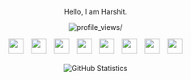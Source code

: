 <p align=center>Hello, I am Harshit.</p>
<p align="center"> <img src="https://komarev.com/ghpvc/?username=hrshtv" alt=profile_views/> </p>
<p align=center>
  <a href="https://hrshtv.github.io"><img src="https://hrshtv.github.io/assets/readme_icons/website.svg" width="30px"></a> &ensp;
  <a href="https://linkedin.com/in/harshit-varma/"><img src="https://hrshtv.github.io/assets/readme_icons/linkedin.svg" width="30px"></a> &ensp;
  <a href="mailto:harshitvarma22@outlook.com"><img src="https://hrshtv.github.io/assets/readme_icons/mail.svg" width="30px"></a> &ensp;
  <a href="https://www.kaggle.com/harshitvarma"><img src="https://hrshtv.github.io/assets/readme_icons/kaggle.svg" width="30px"></a> &ensp;
  <a href="https://stackoverflow.com/users/13492565/hrshtv"><img src="https://hrshtv.github.io/assets/readme_icons/stack-overflow.svg" width="30px"></a> &ensp;
  <a href="https://www.hackerrank.com/hrshtvrm?hr_r=1"><img src="https://hrshtv.github.io/assets/readme_icons/hackerrank.svg" width="30px"></a> &ensp;
  <a href="https://twitter.com/hrshtv"><img src="https://hrshtv.github.io/assets/readme_icons/twitter.svg" width="30px"></a> &ensp;
  <a href="https://www.instagram.com/hrshtvrm/"><img src="https://hrshtv.github.io/assets/readme_icons/instagram.svg" width="30px"></a>
  <br><br>
  <img alt="GitHub Statistics" src="https://github-readme-stats.vercel.app/api?username=hrshtv&show_icons=true&title_color=fff&icon_color=79ff97&text_color=9f9f9f&bg_color=151515">
<!--   <br><br>
  <img src=https://visitor-badge.glitch.me/badge?page_id=hrshtv.hrshtv> -->
</p>
